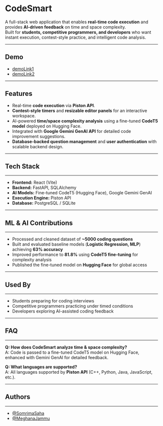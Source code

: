 # CodeSmart

A full-stack web application that enables **real-time code execution** and provides **AI-driven feedback** on time and space complexity.  
Built for **students, competitive programmers, and developers** who want instant execution, contest-style practice, and intelligent code analysis.  

---

## Demo  
- [demoLink1]()  
- [demoLink2]()  

---

## Features  
- Real-time **code execution** via **Piston API**.
- **Contest-style timers** and **resizable editor panels** for an interactive workspace.
- AI-powered **time/space complexity analysis** using a fine-tuned **CodeT5 model** deployed on Hugging Face.
- Integrated with **Google Gemini GenAI API** for detailed code improvement suggestions.
- **Database-backed question management** and **user authentication** with scalable backend design. 

---

## Tech Stack
---

- **Frontend:** React (Vite)  
- **Backend:** FastAPI, SQLAlchemy  
- **AI Models:** Fine-tuned CodeT5 (Hugging Face), Google Gemini GenAI  
- **Execution Engine:** Piston API  
- **Database:** PostgreSQL / SQLite  

---

## ML & AI Contributions
---

- Processed and cleaned dataset of **~5000 coding questions**  
- Built and evaluated baseline models (**Logistic Regression, MLP**) achieving **63% accuracy**  
- Improved performance to **81.8%** using **CodeT5 fine-tuning** for complexity analysis  
- Published the fine-tuned model on **Hugging Face** for global access  

---

## Used By
---

- Students preparing for coding interviews  
- Competitive programmers practicing under timed conditions  
- Developers exploring AI-assisted coding feedback  

---

## FAQ
---

**Q: How does CodeSmart analyze time & space complexity?**  
A: Code is passed to a fine-tuned CodeT5 model on Hugging Face, enhanced with Gemini GenAI for detailed feedback.  

**Q: What languages are supported?**  
A: All languages supported by **Piston API** (C++, Python, Java, JavaScript, etc.).  

---

## Authors
---

- [@SomrimaSaha](https://github.com/somrima-09)  
- [@MeghanaJammu](https://github.com/MeghanaJammu)  
